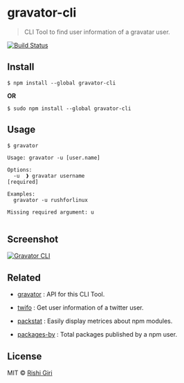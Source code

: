 # gravator-cli

> CLI Tool to find user information of a gravatar user.

[![Build Status](https://travis-ci.org/CodeDotJS/gravator-cli.svg?branch=master)](https://travis-ci.org/CodeDotJS/gravator-cli)

## Install

```
$ npm install --global gravator-cli
```
__OR__
```
$ sudo npm install --global gravator-cli
```

## Usage

```
$ gravator

Usage: gravator -u [user.name]

Options:
  -u  ❱ gravatar username                                             [required]

Examples:
  gravator -u rushforlinux

Missing required argument: u


```

## Screenshot

[![Gravator CLI](http://rishigiri.com/github/gravator-cli.png)](https://github.com/CodeDotJS/gravator-cli)

## Related

- [gravator](https://github.com/CodeDotJS/gravator) : API for this CLI Tool.

- [twifo](https://github.com/CodeDotJS/twifo-cli) : Get user information of a twitter user.

- [packstat](https://github.com/CodeDotJS/packstat-cli) : Easily display metrices about npm modules.

- [packages-by](https://github.com/CodeDotJS/packages-by-cli) : Total packages published by a npm user.

## License

MIT &copy; [Rishi Giri](http://rishigiri.com)